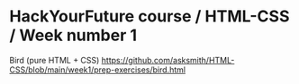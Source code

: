 # HackYourFuture course / HTML-CSS / Week number 1
Bird (pure HTML + CSS)
https://github.com/asksmith/HTML-CSS/blob/main/week1/prep-exercises/bird.html
